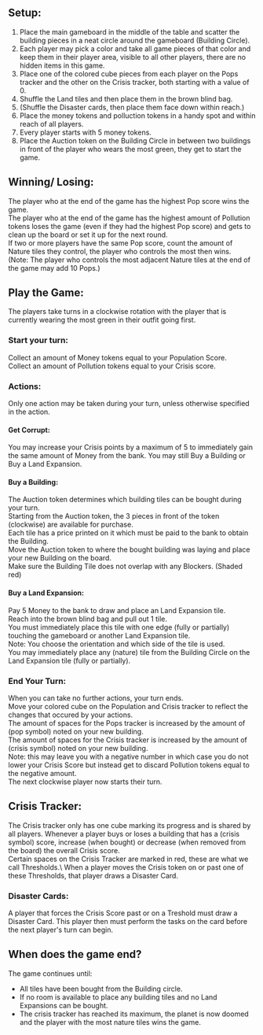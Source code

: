 ## Setup:
1. Place the main gameboard in the middle of the table and scatter the building pieces in a neat circle around the gameboard (Building Circle). 
2. Each player may pick a color and take all game pieces of that color and keep them in their player area, visible to all other players, there are no hidden items in this game.
3. Place one of the colored cube pieces from each player on the Pops tracker and the other on the Crisis tracker, both starting with a value of 0. 
4. Shuffle the Land tiles and then place them in the brown blind bag.
5. (Shuffle the Disaster cards, then place them face down within reach.)
6. Place the money tokens and polluction tokens in a handy spot and within reach of all players.
7. Every player starts with 5 money tokens.
8. Place the Auction token on the Building Circle in between two buildings in front of the player who wears the most green, they get to start the game.

## Winning/ Losing:
The player who at the end of the game has the highest Pop score wins the game.\
The player who at the end of the game has the highest amount of Pollution tokens loses the game (even if they had the highest Pop score) and gets to clean up the board or set it up for the next round.\
If two or more players have the same Pop score, count the amount of Nature tiles they control, the player who controls the most then wins.\
(Note: The player who controls the most adjacent Nature tiles at the end of the game may add 10 Pops.)

## Play the Game:
The players take turns in a clockwise rotation with the player that is currently wearing the most green in their outfit going first.


### Start your turn:
Collect an amount of Money tokens equal to your Population Score.\
Collect an amount of Pollution tokens equal to your Crisis score.

### Actions:
Only one action may be taken during your turn, unless otherwise specified in the action.
#### Get Corrupt:
You may increase your Crisis points by a maximum of 5 to immediately gain the same amount of Money from the bank. You may still Buy a Building or Buy a Land Expansion.
#### Buy a Building:
The Auction token determines which building tiles can be bought during your turn.\
Starting from the Auction token, the 3 pieces in front of the token (clockwise) are available for purchase. \
Each tile has a price printed on it which must be paid to the bank to obtain the Building.\
Move the Auction token to where the bought building was laying and place your new Building on the board.\
Make sure the Building Tile does not overlap with any Blockers. (Shaded red)
#### Buy a Land Expansion:
Pay 5 Money to the bank to draw and place an Land Expansion tile. \
Reach into the brown blind bag and pull out 1 tile. \
You must immediately place this tile with one edge (fully or partially) touching the gameboard or another Land Expansion tile.\
Note: You choose the orientation and which side of the tile is used.\
You may immediately place any (nature) tile from the Building Circle on the Land Expansion tile (fully or partially).

### End Your Turn:
When you can take no further actions, your turn ends.\
Move your colored cube on the Population and Crisis tracker to reflect the changes that occured by your actions.\
The amount of spaces for the Pops tracker is increased by the amount of (pop symbol) noted on your new building.\
The amount of spaces for the Crisis tracker is increased by the amount of (crisis symbol) noted on your new building.\
Note: this may leave you with a negative number in which case you do not lower your Crisis Score but instead get to discard Pollution tokens equal to the negative amount.\
The next clockwise player now starts their turn.

## Crisis Tracker:
The Crisis tracker only has one cube marking its progress and is shared by all players. Whenever a player buys or loses a building that has a (crisis symbol) score, increase (when bought) or decrease (when removed from the board) the overall Crisis score.\
Certain spaces on the Crisis Tracker are marked in red, these are what we call Thresholds.\ 
When a player moves the Crisis token on or past one of these Thresholds, that player draws a Disaster Card.

### Disaster Cards:
A player that forces the Crisis Score past or on a Treshold must draw a Disaster Card. 
This player then must perform the tasks on the card before the next player's turn can begin.

## When does the game end?
The game continues until:
- All tiles have been bought from the Building circle.
- If no room is available to place any building tiles and no Land Expansions can be bought.
- The crisis tracker has reached its maximum, the planet is now doomed and the player with the most nature tiles wins the game.




